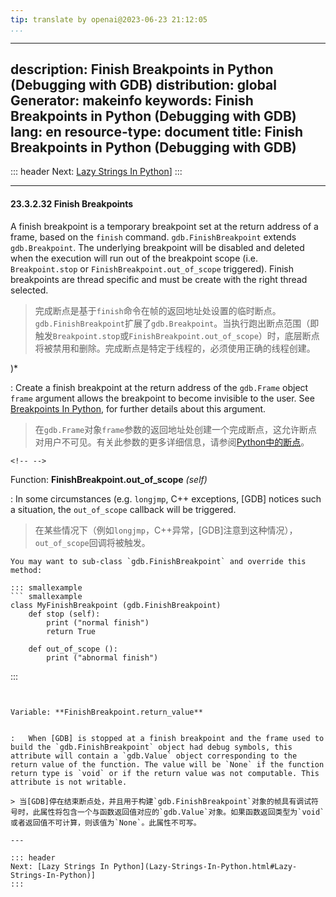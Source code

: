 ```yaml
---
tip: translate by openai@2023-06-23 21:12:05
...
```

---
description: Finish Breakpoints in Python (Debugging with GDB)
distribution: global
Generator: makeinfo
keywords: Finish Breakpoints in Python (Debugging with GDB)
lang: en
resource-type: document
title: Finish Breakpoints in Python (Debugging with GDB)
---
::: header
Next: [Lazy Strings In Python](Lazy-Strings-In-Python.html#Lazy-Strings-In-Python)]
:::

---

#### 23.3.2.32 Finish Breakpoints


A finish breakpoint is a temporary breakpoint set at the return address of a frame, based on the `finish` command. `gdb.FinishBreakpoint` extends `gdb.Breakpoint`. The underlying breakpoint will be disabled and deleted when the execution will run out of the breakpoint scope (i.e. `Breakpoint.stop` or `FinishBreakpoint.out_of_scope` triggered). Finish breakpoints are thread specific and must be create with the right thread selected.

> 完成断点是基于`finish`命令在帧的返回地址处设置的临时断点。`gdb.FinishBreakpoint`扩展了`gdb.Breakpoint`。当执行跑出断点范围（即触发`Breakpoint.stop`或`FinishBreakpoint.out_of_scope`）时，底层断点将被禁用和删除。完成断点是特定于线程的，必须使用正确的线程创建。

)*


:   Create a finish breakpoint at the return address of the `gdb.Frame` object `frame` argument allows the breakpoint to become invisible to the user. See [Breakpoints In Python](Breakpoints-In-Python.html#Breakpoints-In-Python), for further details about this argument.

> 在`gdb.Frame`对象`frame`参数的返回地址处创建一个完成断点，这允许断点对用户不可见。有关此参数的更多详细信息，请参阅[Python中的断点](Breakpoints-In-Python.html#Breakpoints-In-Python)。

```
<!-- -->
```

Function: **FinishBreakpoint.out_of_scope** *(self)*


:   In some circumstances (e.g. `longjmp`, C++ exceptions, [GDB] notices such a situation, the `out_of_scope` callback will be triggered.

> 在某些情况下（例如`longjmp`，C++异常，[GDB]注意到这种情况），`out_of_scope`回调将被触发。

```
You may want to sub-class `gdb.FinishBreakpoint` and override this method:

::: smallexample
``` smallexample
class MyFinishBreakpoint (gdb.FinishBreakpoint)
    def stop (self):
        print ("normal finish")
        return True
    
    def out_of_scope ():
        print ("abnormal finish")
```

:::

```

```

<!-- -->

```

Variable: **FinishBreakpoint.return_value**


:   When [GDB] is stopped at a finish breakpoint and the frame used to build the `gdb.FinishBreakpoint` object had debug symbols, this attribute will contain a `gdb.Value` object corresponding to the return value of the function. The value will be `None` if the function return type is `void` or if the return value was not computable. This attribute is not writable.

> 当[GDB]停在结束断点处，并且用于构建`gdb.FinishBreakpoint`对象的帧具有调试符号时，此属性将包含一个与函数返回值对应的`gdb.Value`对象。如果函数返回类型为`void`或者返回值不可计算，则该值为`None`。此属性不可写。

---

::: header
Next: [Lazy Strings In Python](Lazy-Strings-In-Python.html#Lazy-Strings-In-Python)]
:::
```
